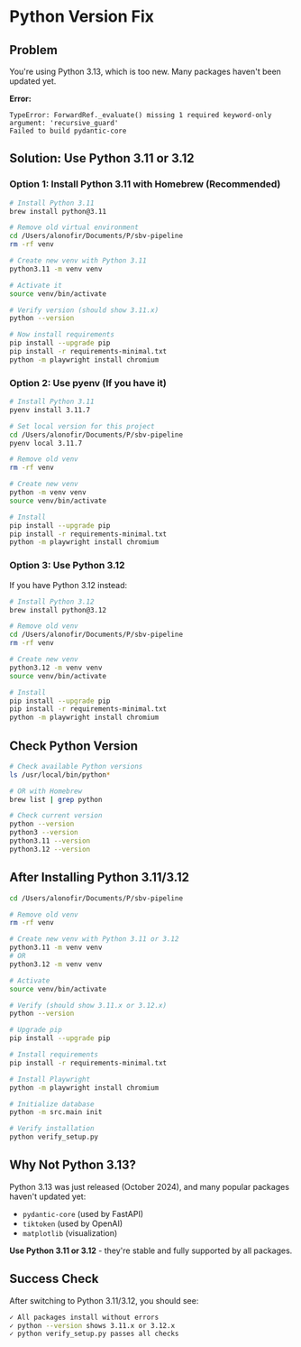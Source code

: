 # Python Version Fix

## Problem

You're using Python 3.13, which is too new. Many packages haven't been updated yet.

**Error:**
```
TypeError: ForwardRef._evaluate() missing 1 required keyword-only argument: 'recursive_guard'
Failed to build pydantic-core
```

## Solution: Use Python 3.11 or 3.12

### Option 1: Install Python 3.11 with Homebrew (Recommended)

```bash
# Install Python 3.11
brew install python@3.11

# Remove old virtual environment
cd /Users/alonofir/Documents/P/sbv-pipeline
rm -rf venv

# Create new venv with Python 3.11
python3.11 -m venv venv

# Activate it
source venv/bin/activate

# Verify version (should show 3.11.x)
python --version

# Now install requirements
pip install --upgrade pip
pip install -r requirements-minimal.txt
python -m playwright install chromium
```

### Option 2: Use pyenv (If you have it)

```bash
# Install Python 3.11
pyenv install 3.11.7

# Set local version for this project
cd /Users/alonofir/Documents/P/sbv-pipeline
pyenv local 3.11.7

# Remove old venv
rm -rf venv

# Create new venv
python -m venv venv
source venv/bin/activate

# Install
pip install --upgrade pip
pip install -r requirements-minimal.txt
python -m playwright install chromium
```

### Option 3: Use Python 3.12

If you have Python 3.12 instead:

```bash
# Install Python 3.12
brew install python@3.12

# Remove old venv
cd /Users/alonofir/Documents/P/sbv-pipeline
rm -rf venv

# Create new venv
python3.12 -m venv venv
source venv/bin/activate

# Install
pip install --upgrade pip
pip install -r requirements-minimal.txt
python -m playwright install chromium
```

## Check Python Version

```bash
# Check available Python versions
ls /usr/local/bin/python*

# OR with Homebrew
brew list | grep python

# Check current version
python --version
python3 --version
python3.11 --version
python3.12 --version
```

## After Installing Python 3.11/3.12

```bash
cd /Users/alonofir/Documents/P/sbv-pipeline

# Remove old venv
rm -rf venv

# Create new venv with Python 3.11 or 3.12
python3.11 -m venv venv
# OR
python3.12 -m venv venv

# Activate
source venv/bin/activate

# Verify (should show 3.11.x or 3.12.x)
python --version

# Upgrade pip
pip install --upgrade pip

# Install requirements
pip install -r requirements-minimal.txt

# Install Playwright
python -m playwright install chromium

# Initialize database
python -m src.main init

# Verify installation
python verify_setup.py
```

## Why Not Python 3.13?

Python 3.13 was just released (October 2024), and many popular packages haven't updated yet:
- `pydantic-core` (used by FastAPI)
- `tiktoken` (used by OpenAI)
- `matplotlib` (visualization)

**Use Python 3.11 or 3.12** - they're stable and fully supported by all packages.

## Success Check

After switching to Python 3.11/3.12, you should see:

```bash
✓ All packages install without errors
✓ python --version shows 3.11.x or 3.12.x
✓ python verify_setup.py passes all checks
```

